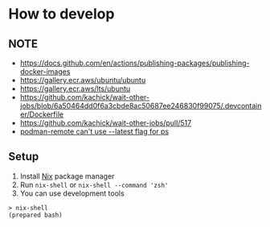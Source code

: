 # How to develop

## NOTE

- <https://docs.github.com/en/actions/publishing-packages/publishing-docker-images>
- <https://gallery.ecr.aws/ubuntu/ubuntu>
- <https://gallery.ecr.aws/lts/ubuntu>
- <https://github.com/kachick/wait-other-jobs/blob/6a50464dd0f6a3cbde8ac50687ee246830f99075/.devcontainer/Dockerfile>
- <https://github.com/kachick/wait-other-jobs/pull/517>
- [podman-remote can't use --latest flag for ps](https://github.com/kachick/dotfiles/issues/448)

## Setup

1. Install [Nix](https://nixos.org/) package manager
2. Run `nix-shell` or `nix-shell --command 'zsh'`
3. You can use development tools

```console
> nix-shell
(prepared bash)
```
